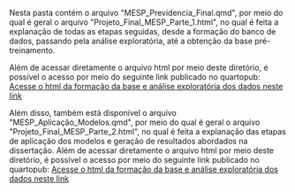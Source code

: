Nesta pasta contém o arquivo "MESP_Previdencia_Final.qmd", por meio do qual é geral o arquivo "Projeto_Final_MESP_Parte_1.html", no qual é feita a explanação de todas as etapas seguidas, desde a formação do banco de dados, passando pela análise exploratória, até a obtenção da base pré-treinamento.

Além de acessar diretamente o arquivo html por meio deste diretório, é possível o acesso por meio do seguinte link publicado no quartopub:
[Acesse o html da formação da base e análise exploratória dos dados neste link](https://psfleury.quarto.pub/projeto_final_mesp_parte_1/)

Além disso, também está disponível o arquivo "MESP_Aplicação_Modelos.qmd", por meio do qual é geral o arquivo "Projeto_Final_MESP_Parte_2.html", no qual é feita a explanação das etapas de aplicação dos modelos e geração de resultados abordados na dissertação. Além de acessar diretamente o arquivo html por meio deste diretório, é possível o acesso por meio do seguinte link publicado no quartopub:
[Acesse o html da formação da base e análise exploratória dos dados neste link](https://psfleury.quarto.pub/trabalho-final-da-disciplina-de-economia-social---mesp/)
